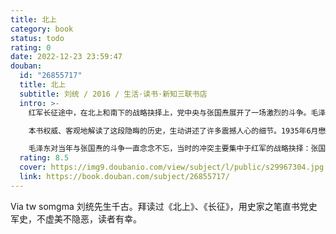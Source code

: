 ```yaml
---
title: 北上
category: book
status: todo
rating: 0
date: 2022-12-23 23:59:47
douban:
  id: "26855717"
  title: 北上
  subtitle: 刘统 / 2016 / 生活·读书·新知三联书店
  intro: >-
    红军长征途中，在北上和南下的战略抉择上，党中央与张国焘展开了一场激烈的斗争。毛泽东称之为他“一生中最黑暗的时刻”。

    本书权威、客观地解读了这段隐晦的历史，生动讲述了许多震撼人心的细节。1935年6月懋功会师后，红一、四方面军在荒凉的松潘草地分道扬镳，党中央和红军一部走出草地，开赴抗日前线；张国焘则另立中央，他率领的部队接连遭遇了南下失利、三过草地、西路军失败等重大挫折，党和中国革命的事业也多次面临生死存亡的考验。

    毛泽东对当年与张国焘的斗争一直念念不忘，当时的冲突主要集中于红军的战略抉择：张国焘下令南下，毛泽东力主“北上”。后来的历史进程雄辩地证明了，只有“北上”才是正确的和富有远见的决断。
  rating: 8.5
  cover: https://img9.doubanio.com/view/subject/l/public/s29967304.jpg
  link: https://book.douban.com/subject/26855717/
---
```


Via tw somgma 刘统先生千古。拜读过《北上》、《长征》，用史家之笔直书党史军史，不虚美不隐恶，读者有幸。